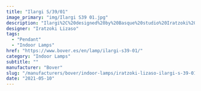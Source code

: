 ```yaml
---
title: "Ilargi S/39/01"
image_primary: "img/Ilargi S39 01.jpg"
description: "Ilargi%2C%20designed%20by%20Basque%20studio%20Iratzoki%20Lizaso%2C%20takes%20shape%20in%20a%20subtle%20and%20minimalist%20piece%20where%20a%20wooden%20wand%20sits%20between%20traditionally%20hand-blown%20glass%20spheres.%0AIts%20warm%2C%20timeless%20design%20provides%20soft%2C%20pleasant%20light%20that%20adapts%20to%20professional%20and%20domestic%20settings%2C%20creating%20comfortable%2C%20natural%20spaces.%0A%0A%0A%0A"
designer: "Iratzoki Lizaso"
tags: 
  - "Pendant"
  - "Indoor Lamps"
href: "https://www.bover.es/en/lamp/ilargi-s39-01/"
category: "Indoor Lamps"
subtitle: ""
manufacturer: "Bover"
slug: "/manufacturers/bover/indoor-lamps/iratzoki-lizaso-ilargi-s-39-01"
date: "2021-05-10"
---
```

